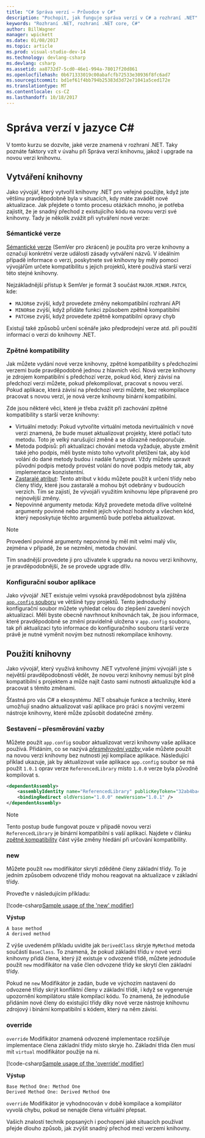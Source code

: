 ```yaml
---
title: "C# Správa verzí – Průvodce v C#"
description: "Pochopit, jak funguje správa verzí v C# a rozhraní .NET"
keywords: "Rozhraní .NET, rozhraní .NET core, C#"
author: BillWagner
manager: wpickett
ms.date: 01/08/2017
ms.topic: article
ms.prod: visual-studio-dev-14
ms.technology: devlang-csharp
ms.devlang: csharp
ms.assetid: aa8732d7-5cd0-46e1-994a-78017f20d861
ms.openlocfilehash: 0b671333019c00abafcfb72533e30936f8fc6ad7
ms.sourcegitcommit: bd1ef61f4bb794b25383d3d72e71041a5ced172e
ms.translationtype: MT
ms.contentlocale: cs-CZ
ms.lasthandoff: 10/18/2017
---
```

# <a name="versioning-in-c"></a>Správa verzí v jazyce C# #

V tomto kurzu se dozvíte, jaké verze znamená v rozhraní .NET. Taky poznáte faktory vzít v úvahu při Správa verzí knihovnu, jakož i upgrade na novou verzi knihovnu.

## <a name="authoring-libraries"></a>Vytváření knihovny

Jako vývojář, který vytvořil knihovny .NET pro veřejné použijte, když jste většinu pravděpodobně byla v situacích, kdy máte zavádět nové aktualizace. Jak přejdete o tomto procesu otázkách mnoho, je potřeba zajistit, že je snadný přechod z existujícího kódu na novou verzi své knihovny. Tady je několik zvážit při vytváření nové verze:

### <a name="semantic-versioning"></a>Sémantické verze

[Sémantické verze](http://semver.org/) (SemVer pro zkrácení) je použita pro verze knihovny a označují konkrétní verze události zásady vytváření názvů.
V ideálním případě informace o verzi, poskytnete své knihovny by měly pomoci vývojářům určete kompatibilitu s jejich projektů, které používá starší verzí této stejné knihovny.

Nejzákladnější přístup k SemVer je formát 3 součást `MAJOR.MINOR.PATCH`, kde:
 
* `MAJOR`se zvýší, když provedete změny nekompatibilní rozhraní API
* `MINOR`se zvýší, když přidáte funkci způsobem zpětně kompatibilní
* `PATCH`se zvýší, když provedete zpětně kompatibilní opravy chyb

Existují také způsobů určení scénáře jako předprodejní verze atd. při použití informací o verzi do knihovny .NET.

### <a name="backwards-compatibility"></a>Zpětné kompatibility

Jak můžete vydání nové verze knihovny, zpětné kompatibility s předchozími verzemi bude pravděpodobně jednou z hlavních věcí.
Nová verze knihovny je zdrojem kompatibilní s předchozí verze, pokud kód, který závisí na předchozí verzi můžete, pokud překompilovat, pracovat s novou verzí. Pokud aplikace, která závisí na předchozí verzi můžete, bez rekompilace pracovat s novou verzí, je nová verze knihovny binární kompatibilní.

Zde jsou některé věci, které je třeba zvážit při zachování zpětné kompatibility s starší verze knihovny:

* Virtuální metody: Pokud vytvoříte virtuální metoda nevirtuálních v nové verzi znamená, že bude muset aktualizovat projekty, které potlačí tuto metodu. Toto je velký narušující změně a se důrazně nedoporučuje.
* Metoda podpisů: při aktualizaci chování metoda vyžaduje, abyste změnit také jeho podpis, měli byste místo toho vytvořit přetížení tak, aby kód volání do dané metody budou i nadále fungovat.
Vždy můžete upravit původní podpis metody provést volání do nové podpis metody tak, aby implementace konzistentní.
* [Zastaralé atribut](programming-guide/concepts/attributes/common-attributes.md#Obsolete): Tento atribut v kódu můžete použít k určení třídy nebo členy třídy, které jsou zastaralé a mohou být odebrány v budoucích verzích.
Tím se zajistí, že vývojáři využitím knihovnu lépe připravené pro nejnovější změny.
* Nepovinné argumenty metoda: Když provedete metoda dříve volitelné argumenty povinné nebo změnit jejich výchozí hodnoty a všechen kód, který neposkytuje těchto argumentů bude potřeba aktualizovat.
> [!NOTE]
> Provedení povinné argumenty nepovinné by měl mít velmi malý vliv, zejména v případě, že se nezmění, metoda chování.

Tím snadnější provedete ji pro uživatele k upgradu na novou verzi knihovny, je pravděpodobnější, že se provede upgrade dřív.

### <a name="application-configuration-file"></a>Konfigurační soubor aplikace

Jako vývojář .NET existuje velmi vysoká pravděpodobnost byla zjištěna [ `app.config` souboru](https://msdn.microsoft.com/en-us/library/1fk1t1t0(v=vs.110).aspx) ve většině typy projektů.
Tento jednoduchý konfigurační soubor můžete vyhledat celou do zlepšení zavedení nových aktualizací. Měli byste obecně navrhnout knihovnách tak, že jsou informace, které pravděpodobně se změní pravidelně uložena v `app.config` souboru, tak při aktualizaci tyto informace do konfiguračního souboru starší verze právě je nutné vyměnit novým bez nutnosti rekompilace knihovny.

## <a name="consuming-libraries"></a>Použití knihovny

Jako vývojář, který využívá knihovny .NET vytvořené jinými vývojáři jste s největší pravděpodobností vědět, že novou verzi knihovny nemusí být plně kompatibilní s projektem a může najít často sami nutnosti aktualizujte kód a pracovat s těmito změnami.

Šťastná pro vás C# a ekosystému .NET obsahuje funkce a techniky, které umožňují snadno aktualizovat vaší aplikace pro práci s novými verzemi nástroje knihovny, které může způsobit dodatečné změny.

### <a name="assembly-binding-redirection"></a>Sestavení – přesměrování vazby

Můžete použít `app.config` soubor aktualizovat verzi knihovny vaše aplikace používá. Přidáním, co se nazývá [ *přesměrování vazby* ](https://msdn.microsoft.com/en-us/library/7wd6ex19(v=vs.110).aspx) vaše můžete použít na novou verzi knihovny bez nutnosti její kompilace aplikace. Následující příklad ukazuje, jak by aktualizovat vaše aplikace `app.config` soubor se má použít `1.0.1` oprav verze `ReferencedLibrary` místo `1.0.0` verze byla původně kompilovat s.

```xml
<dependentAssembly>
    <assemblyIdentity name="ReferencedLibrary" publicKeyToken="32ab4ba45e0a69a1" culture="en-us" />
    <bindingRedirect oldVersion="1.0.0" newVersion="1.0.1" />
</dependentAssembly>
```

> [!NOTE]
> Tento postup bude fungovat pouze v případě novou verzi `ReferencedLibrary` je binární kompatibilní s vaší aplikací.
> Najdete v článku [zpětné kompatibility](#backwards-compatibility) část výše změny hledání při určování kompatibility.

### <a name="new"></a>new

Můžete použít `new` modifikátor skrytí zděděné členy základní třídy. To je jedním způsobem odvozené třídy mohou reagovat na aktualizace v základní třídy.

Proveďte v následujícím příkladu:

[!code-csharp[Sample usage of the 'new' modifier](../../samples/csharp/versioning/new/Program.cs#sample)]

**Výstup**

```
A base method
A derived method
```

Z výše uvedeném příkladu uvidíte jak `DerivedClass` skryje `MyMethod` metoda součástí `BaseClass`.
To znamená, že pokud základní třídu v nové verzi knihovny přidá člena, který již existuje v odvozené třídě, můžete jednoduše použít `new` modifikátor na vaše člen odvozené třídy ke skrytí člen základní třídy.

Pokud ne `new` Modifikátor je zadán, bude ve výchozím nastavení do odvozené třídy skrýt konfliktní členy v základní třídě, i když se vygeneruje upozornění kompilátoru stále kompilací kódu. To znamená, že jednoduše přidáním nové členy do existující třídy díky nové verze nástroje knihovnu zdrojový i binární kompatibilní s kódem, který na něm závisí.

### <a name="override"></a>override

`override` Modifikátor znamená odvozené implementace rozšiřuje implementace člena základní třídy místo skryje ho. Základní třída člen musí mít `virtual` modifikátor použije na ni.

[!code-csharp[Sample usage of the 'override' modifier](../../samples/csharp/versioning/override/Program.cs#sample)]

**Výstup**

```
Base Method One: Method One
Derived Method One: Derived Method One
```

`override` Modifikátor je vyhodnocován v době kompilace a kompilátor vyvolá chybu, pokud se nenajde člena virtuální přepsat.

Vašich znalostí technik popsaných i pochopení jaké situacích používat přejde dlouho způsob, jak zvýšit snadný přechod mezi verzemi knihovny.
